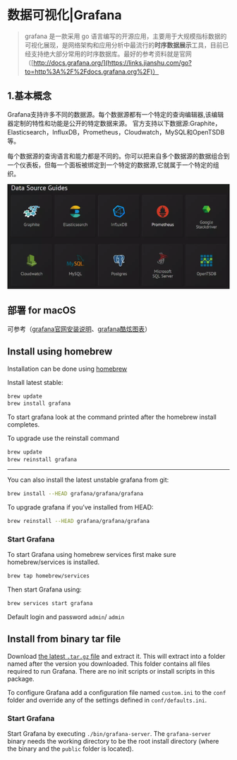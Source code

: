 # 数据可视化|Grafana

> grafana 是一款采用 go 语言编写的开源应用，主要用于大规模指标数据的可视化展现，是网络架构和应用分析中最流行的**时序数据展示**工具，目前已经支持绝大部分常用的时序数据库。最好的参考资料就是官网（[http://docs.grafana.org/](https://links.jianshu.com/go?to=http%3A%2F%2Fdocs.grafana.org%2F)）

## 1.基本概念

Grafana支持许多不同的数据源。每个数据源都有一个特定的查询编辑器,该编辑器定制的特性和功能是公开的特定数据来源。 官方支持以下数据源:Graphite，Elasticsearch，InfluxDB，Prometheus，Cloudwatch，MySQL和OpenTSDB等。

每个数据源的查询语言和能力都是不同的。你可以把来自多个数据源的数据组合到一个仪表板，但每一个面板被绑定到一个特定的数据源,它就属于一个特定的组织。

![image-20200103165117622](../pic/image-20200103165117622.png)

## 部署 for macOS

可参考（[grafana官网安装说明](https://grafana.com/docs/grafana/latest/installation/mac/)、[grafana酷炫图表](https://links.jianshu.com/go?to=http%3A%2F%2Fblog.51cto.com%2F13447608%2F2299747)）

## Install using homebrew

Installation can be done using [homebrew](http://brew.sh/)

Install latest stable:

```bash
brew update
brew install grafana
```

To start grafana look at the command printed after the homebrew install completes.

To upgrade use the reinstall command

```bash
brew update
brew reinstall grafana
```

------

You can also install the latest unstable grafana from git:

```bash
brew install --HEAD grafana/grafana/grafana
```

To upgrade grafana if you’ve installed from HEAD:

```bash
brew reinstall --HEAD grafana/grafana/grafana
```

### Start Grafana

To start Grafana using homebrew services first make sure homebrew/services is installed.

```bash
brew tap homebrew/services
```

Then start Grafana using:

```bash
brew services start grafana
```

Default login and password `admin`/ `admin`

## Install from binary tar file

Download [the latest `.tar.gz` file](https://grafana.com/get) and extract it. This will extract into a folder named after the version you downloaded. This folder contains all files required to run Grafana. There are no init scripts or install scripts in this package.

To configure Grafana add a configuration file named `custom.ini` to the `conf` folder and override any of the settings defined in `conf/defaults.ini`.

### Start Grafana

Start Grafana by executing `./bin/grafana-server`. The `grafana-server` binary needs the working directory to be the root install directory (where the binary and the `public` folder is located).